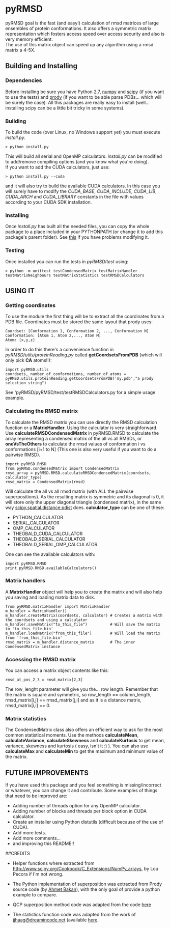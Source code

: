 # pyRMSD
pyRMSD goal is the fast (and easy!) calculation of rmsd matrices of large ensembles of protein conformations. It also offers a symmetric matrix representation which fosters access speed over access security and also is very memory efficient.  
The use of this matrix object can speed up any algorithm using a rmsd matrix a 4-5X. 

## Building and Installing
### Dependencies

Before installing be sure you have Python 2.7, [numpy](http://numpy.scipy.org/) and [scipy](http://www.scipy.org/) (if you want to use the tests) and [prody](http://pypi.python.org/pypi/ProDy/) (if you want to be able parse PDBs... which will be surely the case). All this packages are really easy to install (well... installing scipy can be a little bit tricky in some
systems).
### Building
To build the code (over Linux, no Windows support yet) you must execute *install.py*.  
  
    > python install.py
  
This will build all serial and OpenMP calculators. *install.py* can be modified to add/remove compiling options (and you know what you're doing).  
If you want to add the CUDA calculators, just use:  
  
    > python install.py --cuda
  
and it will also try to build the available CUDA calculators. In this case you will surely have to modify the *CUDA_BASE*, *CUDA_INCLUDE*, *CUDA_LIB*, *CUDA_ARCH* and *CUDA_LIBRARY* constants in the file with values according to your CUDA SDK installation.
### Installing
Once *install.py* has built all the needed files, you can copy the whole package to a place included in your PYTHONPATH (or change it to add this package's parent folder). See [this](http://superuser.com/questions/247620/how-to-globally-modify-the-default-pythonpath-sys-path) if you have problems modifying it.
### Testing
Once installed you can run the tests in *pyRMSD/test* using:  
  
    > python -m unittest testCondensedMatrix testMatrixHandler testMatrixNeighbours testMatrixStatistics testRMSDCalculators  
  
## USING IT
### Getting coordinates
To use the module the first thing will be to extract all the coordinates from a PDB file. Coordinates must be stored the same layout that  prody uses:  

    Coordset: [Conformation 1, Conformation 2, ..., Conformation N]  
    Conformation: [Atom 1, Atom 2,..., Atom M]  
    Atom: [x,y,z]  

In order to do this there's a convenience function in *pyRMSD/utils/proteinReading.py* called **getCoordsetsFromPDB** (which will only pick **CA** atoms!!):  

    import pyRMSD.utils
    coordsets, number_of_conformations, number_of_atoms = pyRMSD.utils.proteinReading.getCoordsetsFromPDB('my.pdb',"a prody selection string")

See 'pyRMSD/pyRMSD/test/testRMSDCalculators.py for a simple usage example.
### Calculating the RMSD matrix
To calculate the RMSD matrix you can use directly the RMSD calculation function or a **MatrixHandler**.
Using the calculator is very straighforward. Use **calculateRMSDCondensedMatrix** in pyRMSD.RMSD to calculate the array representing a condensed matrix of the all vs all RMSDs, or **oneVsTheOthers** to calculate the rmsd values of conformation i vs conformations [i+1 to N] (This one is also very useful if you want to do a pairwise RMSD).  

    import pyRMSD.RMSD
    from pyRMSD.condensedMatrix import CondensedMatrix
    rmsd_array = pyRMSD.RMSD.calculateRMSDCondensedMatrix(coordsets, calculator_type)
    rmsd_matrix = CondensedMatrix(rmsd)

Will calculate the all vs all rmsd matrix (with ALL the pairwise superpositions). As the resulting matrix is symmetric and its 
diagonal is 0, it will store only the upper diagonal triangle (condensed matrix), in the same way [scipy.spatial.distance.pdist](http://docs.scipy.org/doc/scipy/reference/generated/scipy.spatial.distance.pdist.html)
does. **calculator_type** can be one of these:  

* PYTHON_CALCULATOR
* SERIAL_CALCULATOR
* OMP_CALCULATOR
* THEOBALD_CUDA_CALCULATOR
* THEOBALD_SERIAL_CALCULATOR
* THEOBALD_SERIAL_OMP_CALCULATOR

One can see the available calculators with:  
    
    import pyRMSD.RMSD
    print pyRMSD.RMSD.availableCalculators()

### Matrix handlers
A **MatrixHandler** object will help you to create the matrix and will also help you saving and loading matrix data to disk.  

    from pyRMSD.matrixHandler import MatrixHandler
    m_handler = MatrixHandler()
    m_handler.createMatrix(coordsets, calculator) # Creates a matrix with the coordsets and using a calculator
    m_handler.saveMatrix("to_this_file")          # Will save the matrix to 'to_this_file.bin'
    m_handler.loadMatrix("from_this_file")        # Will load the matrix from 'from_this_file.bin'
    rmsd_matrix = m_handler.distance_matrix       # The inner CondensedMatrix instance

### Accessing the RMSD matrix
You can access a matrix object contents like this:  

    rmsd_at_pos_2_3 = rmsd_matrix[2,3]

The row_lenght parameter will give you the... row length. Remember that the matrix is square and symmetric, so row_length == column_length, 
rmsd_matrix[i,j] == rmsd_matrix[j,i] and as it is a distance matrix, rmsd_matrix[i,i] == 0.

### Matrix statistics
The CondensedMatrix class also offers an efficient way to ask for the most common statistical moments. Use the methods **calculateMean**, **calculateVariance**, **calculateSkewness** and **calculateKurtosis** to get mean, variance, skewness and kurtosis ( easy, isn't it :) ). You can also use **calculateMax** and **calculateMin** to get the maximum and minimum value of the matrix.

## FUTURE IMPROVEMENTS
If you have used this package and you feel something is missing/incorrect or whatever, you can change it and contribute. Some examples of things that need to be improved are:  
* Adding number of threads option for any OpenMP calculator.  
* Adding  number of blocks and threads per block option in CUDA calculator.  
* Create an installer using Python distutils (difficult because of the use of CUDA).  
* Add more tests.  
* Add more comments...  
* and improving this README!!  

##CREDITS
- Helper functions where extracted from http://www.scipy.org/Cookbook/C_Extensions/NumPy_arrays, by Lou Pecora if I'm not wrong.

- The Python implementation of superposition was extracted from Prody source code (by [Ahmet Bakan](http://www.csb.pitt.edu/People/abakan/)), with the only goal of provide a python example to compare.

- QCP superposition method code was adapted from the code [here](http://theobald.brandeis.edu/qcp/)

- The statistics function code was adapted from the work of jjhaag@dreamincode.net (available [here](http://www.dreamincode.net/code/snippet1447.htm).

